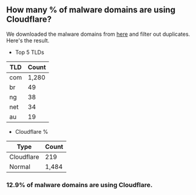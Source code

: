 ## How many % of malware domains are using Cloudflare?


We downloaded the malware domains from [here](https://urlhaus.abuse.ch) and filter out duplicates.
Here's the result.


[//]: # (start replacement)


- Top 5 TLDs

| TLD | Count |
| --- | --- |
| com | 1,280 |
| br | 49 |
| ng | 38 |
| net | 34 |
| au | 19 |


- Cloudflare %

| Type | Count |
| --- | --- |
| Cloudflare | 219 |
| Normal | 1,484 |


### 12.9% of malware domains are using Cloudflare.